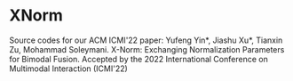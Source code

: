# XNorm
Source codes for our ACM ICMI'22 paper:
Yufeng Yin*, Jiashu Xu*, Tianxin Zu, Mohammad Soleymani.
X-Norm: Exchanging Normalization Parameters for Bimodal Fusion. Accepted by the 2022 International Conference on Multimodal Interaction (ICMI'22)
